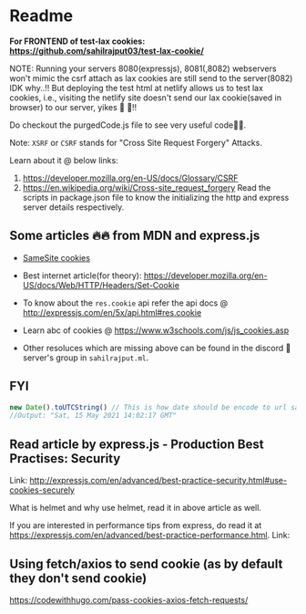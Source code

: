 # Readme

**For FRONTEND of test-lax cookies: https://github.com/sahilrajput03/test-lax-cookie/**

NOTE: Running your servers 8080(expressjs), 8081(,8082) webservers won't mimic the csrf attach as lax cookies are still send to the server(8082) IDK why..!!
But deploying the test html at netlify allows us to test lax cookies, i.e., visiting the netlify site doesn't send our lax cookie(saved in browser) to our server, yikes 🎁︎ 🎁︎!!

Do checkout the purgedCode.js file to see very useful code💓︎💓︎.

Note: `XSRF` or `CSRF` stands for "Cross Site Request Forgery" Attacks.

Learn about it @ below links:

1. https://developer.mozilla.org/en-US/docs/Glossary/CSRF
2. <https://en.wikipedia.org/wiki/Cross-site_request_forgery>
   Read the scripts in package.json file to know the initializing the http and express server details respectively.

## Some articles 🔥︎🔥︎ from MDN and express.js

- [SameSite cookies](https://developer.mozilla.org/en-US/docs/Web/HTTP/Headers/Set-Cookie/SameSite)

- Best internet article(for theory): <https://developer.mozilla.org/en-US/docs/Web/HTTP/Headers/Set-Cookie>

- To know about the `res.cookie` api refer the api docs @ <http://expressjs.com/en/5x/api.html#res.cookie>

- Learn abc of cookies @ <https://www.w3schools.com/js/js_cookies.asp>

- Other resoluces which are missing above can be found in the discord 🎁︎ server's group in `sahilrajput.ml`.

## FYI

```js
new Date().toUTCString() // This is how date should be encode to url safe format.
//Output: "Sat, 15 May 2021 14:02:17 GMT"
```

## Read article by express.js - Production Best Practises: Security

Link: <http://expressjs.com/en/advanced/best-practice-security.html#use-cookies-securely>

What is helmet and why use helmet, read it in above article as well.

If you are interested in performance tips from express, do read it at <https://expressjs.com/en/advanced/best-practice-performance.html>.
Link:

## Using fetch/axios to send cookie (as by default they don't send cookie)

<https://codewithhugo.com/pass-cookies-axios-fetch-requests/>
